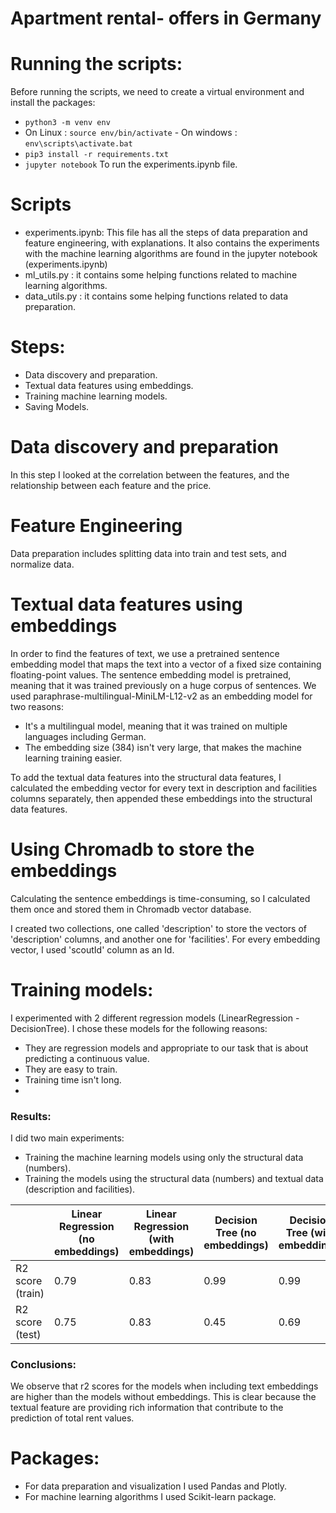 # Apartment rental- offers in Germany


# Running the scripts:
Before running the scripts, we need to create a virtual environment and install the packages:
- `python3 -m venv env`
- On Linux : `source env/bin/activate` - On windows : `env\scripts\activate.bat`
- `pip3 install -r requirements.txt`
- `jupyter notebook` To run the experiments.ipynb file.

# Scripts
- experiments.ipynb: 
This file has all the steps of data preparation and feature engineering, with explanations.
It also contains the experiments with the machine learning algorithms are found in the jupyter notebook (experiments.ipynb)
- ml_utils.py : it contains some helping functions related to machine learning algorithms.
- data_utils.py : it contains some helping functions related to data preparation.

# Steps:
- Data discovery and preparation.
- Textual data features using embeddings.
- Training machine learning models.
- Saving Models.

# Data discovery and preparation
In this step I looked at the correlation between the features, and the relationship between each feature and the price.

# Feature Engineering
Data preparation includes splitting data into train and test sets, and normalize data.

# Textual data features using embeddings
In order to find the features of text, we use a pretrained sentence embedding model 
that maps the text into a vector of a fixed size containing floating-point values.
The sentence embedding model is pretrained, meaning that it was trained previously 
on a huge corpus of sentences.
We used paraphrase-multilingual-MiniLM-L12-v2 as an embedding model for two reasons:
- It's a multilingual model, meaning that it was trained on multiple languages including German.
- The embedding size (384) isn't very large, that makes the machine learning training easier.

To add the textual data features into the structural data features, I calculated the embedding vector
for every text in description and facilities columns separately, then appended these embeddings 
into the structural data features.

# Using Chromadb to store the embeddings
Calculating the sentence embeddings is time-consuming, so I calculated them once and 
stored them in Chromadb vector database.

I created two collections, one called 'description' to store the vectors of 'description' columns, 
and another one for 'facilities'.
For every embedding vector, I used 'scoutId' column as an Id.

# Training models:
I experimented with 2 different regression models (LinearRegression - DecisionTree).
I chose these models for the following reasons:
- They are regression models and appropriate to our task that is about predicting a continuous value.
- They are easy to train.
- Training time isn't long.
- 
### Results:

I did two main experiments:
- Training the machine learning models using only the structural data (numbers).
- Training the models using the structural data (numbers) and textual data (description and facilities).

|                  | Linear Regression (no embeddings) | Linear Regression (with embeddings) | Decision Tree (no embeddings) | Decision Tree (with embeddings) 
|------------------|-----------------------------------|-------------------------------------|-------------------------------|---------------------------------|
| R2 score (train) | 0.79                              | 0.83                                | 0.99                          | 0.99                            |
| R2 score (test)  | 0.75                              | 0.83                                | 0.45                          | 0.69                            |

### Conclusions:
We observe that r2 scores for the models when including text embeddings are higher than the models without embeddings.
This is clear because the textual feature are providing rich information that contribute to the prediction of total rent values.


# Packages:
- For data preparation and visualization I used Pandas and Plotly.
- For machine learning algorithms I used Scikit-learn package.



